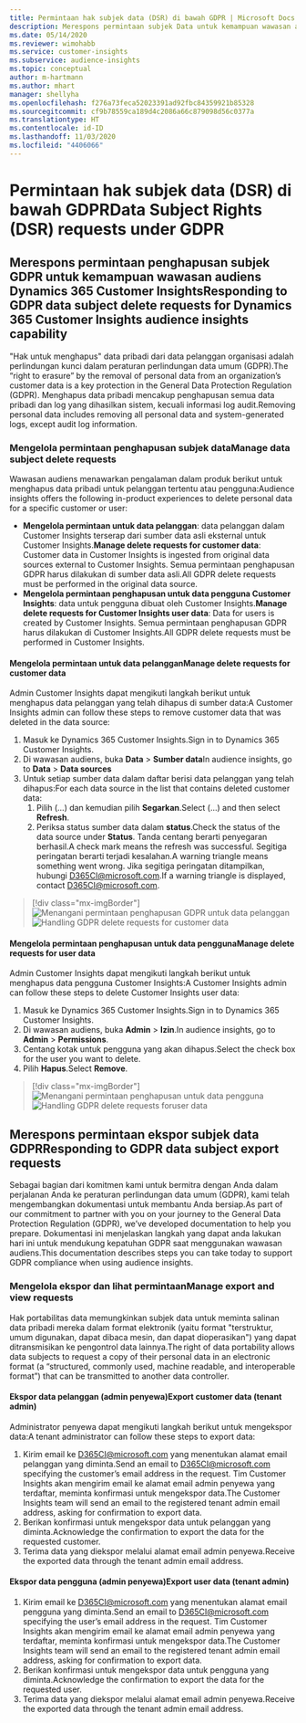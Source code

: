 ```yaml
---
title: Permintaan hak subjek data (DSR) di bawah GDPR | Microsoft Docs
description: Merespons permintaan subjek Data untuk kemampuan wawasan audiens Dynamics 365 Customer Insights.
ms.date: 05/14/2020
ms.reviewer: wimohabb
ms.service: customer-insights
ms.subservice: audience-insights
ms.topic: conceptual
author: m-hartmann
ms.author: mhart
manager: shellyha
ms.openlocfilehash: f276a73feca52023391ad92fbc84359921b85328
ms.sourcegitcommit: cf9b78559ca189d4c2086a66c879098d56c0377a
ms.translationtype: HT
ms.contentlocale: id-ID
ms.lasthandoff: 11/03/2020
ms.locfileid: "4406066"
---
```

# <a name="data-subject-rights-dsr-requests-under-gdpr"></a><span data-ttu-id="532b1-103">Permintaan hak subjek data (DSR) di bawah GDPR</span><span class="sxs-lookup"><span data-stu-id="532b1-103">Data Subject Rights (DSR) requests under GDPR</span></span>

## <a name="responding-to-gdpr-data-subject-delete-requests-for-dynamics-365-customer-insights-audience-insights-capability"></a><span data-ttu-id="532b1-104">Merespons permintaan penghapusan subjek GDPR untuk kemampuan wawasan audiens Dynamics 365 Customer Insights</span><span class="sxs-lookup"><span data-stu-id="532b1-104">Responding to GDPR data subject delete requests for Dynamics 365 Customer Insights audience insights capability</span></span>

<span data-ttu-id="532b1-105">"Hak untuk menghapus" data pribadi dari data pelanggan organisasi adalah perlindungan kunci dalam peraturan perlindungan data umum (GDPR).</span><span class="sxs-lookup"><span data-stu-id="532b1-105">The “right to erasure” by the removal of personal data from an organization’s customer data is a key protection in the General Data Protection Regulation (GDPR).</span></span> <span data-ttu-id="532b1-106">Menghapus data pribadi mencakup penghapusan semua data pribadi dan log yang dihasilkan sistem, kecuali informasi log audit.</span><span class="sxs-lookup"><span data-stu-id="532b1-106">Removing personal data includes removing all personal data and system-generated logs, except audit log information.</span></span>

### <a name="manage-data-subject-delete-requests"></a><span data-ttu-id="532b1-107">Mengelola permintaan penghapusan subjek data</span><span class="sxs-lookup"><span data-stu-id="532b1-107">Manage data subject delete requests</span></span>

<span data-ttu-id="532b1-108">Wawasan audiens menawarkan pengalaman dalam produk berikut untuk menghapus data pribadi untuk pelanggan tertentu atau pengguna:</span><span class="sxs-lookup"><span data-stu-id="532b1-108">Audience insights offers the following in-product experiences to delete personal data for a specific customer or user:</span></span>

- <span data-ttu-id="532b1-109">**Mengelola permintaan untuk data pelanggan**: data pelanggan dalam Customer Insights terserap dari sumber data asli eksternal untuk Customer Insights.</span><span class="sxs-lookup"><span data-stu-id="532b1-109">**Manage delete requests for customer data**: Customer data in Customer Insights is ingested from original data sources external to Customer Insights.</span></span> <span data-ttu-id="532b1-110">Semua permintaan penghapusan GDPR harus dilakukan di sumber data asli.</span><span class="sxs-lookup"><span data-stu-id="532b1-110">All GDPR delete requests must be performed in the original data source.</span></span>
- <span data-ttu-id="532b1-111">**Mengelola permintaan penghapusan untuk data pengguna Customer Insights**: data untuk pengguna dibuat oleh Customer Insights.</span><span class="sxs-lookup"><span data-stu-id="532b1-111">**Manage delete requests for Customer Insights user data**: Data for users is created by Customer Insights.</span></span> <span data-ttu-id="532b1-112">Semua permintaan penghapusan GDPR harus dilakukan di Customer Insights.</span><span class="sxs-lookup"><span data-stu-id="532b1-112">All GDPR delete requests must be performed in Customer Insights.</span></span>

#### <a name="manage-delete-requests-for-customer-data"></a><span data-ttu-id="532b1-113">Mengelola permintaan untuk data pelanggan</span><span class="sxs-lookup"><span data-stu-id="532b1-113">Manage delete requests for customer data</span></span>

<span data-ttu-id="532b1-114">Admin Customer Insights dapat mengikuti langkah berikut untuk menghapus data pelanggan yang telah dihapus di sumber data:</span><span class="sxs-lookup"><span data-stu-id="532b1-114">A Customer Insights admin can follow these steps to remove customer data that was deleted in the data source:</span></span>

1. <span data-ttu-id="532b1-115">Masuk ke Dynamics 365 Customer Insights.</span><span class="sxs-lookup"><span data-stu-id="532b1-115">Sign in to Dynamics 365 Customer Insights.</span></span>
2. <span data-ttu-id="532b1-116">Di wawasan audiens, buka **Data** > **Sumber data**</span><span class="sxs-lookup"><span data-stu-id="532b1-116">In audience insights, go to **Data** > **Data sources**</span></span>
3. <span data-ttu-id="532b1-117">Untuk setiap sumber data dalam daftar berisi data pelanggan yang telah dihapus:</span><span class="sxs-lookup"><span data-stu-id="532b1-117">For each data source in the list that contains deleted customer data:</span></span>
   1. <span data-ttu-id="532b1-118">Pilih (...) dan kemudian pilih **Segarkan**.</span><span class="sxs-lookup"><span data-stu-id="532b1-118">Select (...) and then select **Refresh**.</span></span>
   2. <span data-ttu-id="532b1-119">Periksa status sumber data dalam **status**.</span><span class="sxs-lookup"><span data-stu-id="532b1-119">Check the status of the data source under **Status**.</span></span> <span data-ttu-id="532b1-120">Tanda centang berarti penyegaran berhasil.</span><span class="sxs-lookup"><span data-stu-id="532b1-120">A check mark means the refresh was successful.</span></span> <span data-ttu-id="532b1-121">Segitiga peringatan berarti terjadi kesalahan.</span><span class="sxs-lookup"><span data-stu-id="532b1-121">A warning triangle means something went wrong.</span></span> <span data-ttu-id="532b1-122">Jika segitiga peringatan ditampilkan, hubungi D365CI@microsoft.com.</span><span class="sxs-lookup"><span data-stu-id="532b1-122">If a warning triangle is displayed, contact D365CI@microsoft.com.</span></span>

> [!div class="mx-imgBorder"]
> <span data-ttu-id="532b1-123">![Menangani permintaan penghapusan GDPR untuk data pelanggan](media/gdpr-data-sources.png "Menangani permintaan penghapusan GDPR untuk data pelanggan")</span><span class="sxs-lookup"><span data-stu-id="532b1-123">![Handling GDPR delete requests for customer data](media/gdpr-data-sources.png "Handling GDPR delete requests for customer data")</span></span>

#### <a name="manage-delete-requests-for-user-data"></a><span data-ttu-id="532b1-124">Mengelola permintaan penghapusan untuk data pengguna</span><span class="sxs-lookup"><span data-stu-id="532b1-124">Manage delete requests for user data</span></span>

<span data-ttu-id="532b1-125">Admin Customer Insights dapat mengikuti langkah berikut untuk menghapus data pengguna Customer Insights:</span><span class="sxs-lookup"><span data-stu-id="532b1-125">A Customer Insights admin can follow these steps to delete Customer Insights user data:</span></span>

1. <span data-ttu-id="532b1-126">Masuk ke Dynamics 365 Customer Insights.</span><span class="sxs-lookup"><span data-stu-id="532b1-126">Sign in to Dynamics 365 Customer Insights.</span></span>
2. <span data-ttu-id="532b1-127">Di wawasan audiens, buka **Admin** > **Izin**.</span><span class="sxs-lookup"><span data-stu-id="532b1-127">In audience insights, go to **Admin** > **Permissions**.</span></span>
3. <span data-ttu-id="532b1-128">Centang kotak untuk pengguna yang akan dihapus.</span><span class="sxs-lookup"><span data-stu-id="532b1-128">Select the check box for the user you want to delete.</span></span>
4. <span data-ttu-id="532b1-129">Pilih **Hapus**.</span><span class="sxs-lookup"><span data-stu-id="532b1-129">Select **Remove**.</span></span>

> [!div class="mx-imgBorder"]
> <span data-ttu-id="532b1-130">![Menangani permintaan penghapusan untuk data pengguna](media/gdpr-permissions.png "Menangani permintaan penghapusan untuk data pengguna")</span><span class="sxs-lookup"><span data-stu-id="532b1-130">![Handling GDPR delete requests foruser data](media/gdpr-permissions.png "Handling GDPR delete requests for user data")</span></span>

## <a name="responding-to-gdpr-data-subject-export-requests"></a><span data-ttu-id="532b1-131">Merespons permintaan ekspor subjek data GDPR</span><span class="sxs-lookup"><span data-stu-id="532b1-131">Responding to GDPR data subject export requests</span></span>

<span data-ttu-id="532b1-132">Sebagai bagian dari komitmen kami untuk bermitra dengan Anda dalam perjalanan Anda ke peraturan perlindungan data umum (GDPR), kami telah mengembangkan dokumentasi untuk membantu Anda bersiap.</span><span class="sxs-lookup"><span data-stu-id="532b1-132">As part of our commitment to partner with you on your journey to the General Data Protection Regulation (GDPR), we’ve developed documentation to help you prepare.</span></span> <span data-ttu-id="532b1-133">Dokumentasi ini menjelaskan langkah yang dapat anda lakukan hari ini untuk mendukung kepatuhan GDPR saat menggunakan wawasan audiens.</span><span class="sxs-lookup"><span data-stu-id="532b1-133">This documentation describes steps you can take today to support GDPR compliance when using audience insights.</span></span>

### <a name="manage-export-and-view-requests"></a><span data-ttu-id="532b1-134">Mengelola ekspor dan lihat permintaan</span><span class="sxs-lookup"><span data-stu-id="532b1-134">Manage export and view requests</span></span>

<span data-ttu-id="532b1-135">Hak portabilitas data memungkinkan subjek data untuk meminta salinan data pribadi mereka dalam format elektronik (yaitu format "terstruktur, umum digunakan, dapat dibaca mesin, dan dapat dioperasikan") yang dapat ditransmisikan ke pengontrol data lainnya.</span><span class="sxs-lookup"><span data-stu-id="532b1-135">The right of data portability allows data subjects to request a copy of their personal data in an electronic format (a “structured, commonly used, machine readable, and interoperable format”) that can be transmitted to another data controller.</span></span>

#### <a name="export-customer-data-tenant-admin"></a><span data-ttu-id="532b1-136">Ekspor data pelanggan (admin penyewa)</span><span class="sxs-lookup"><span data-stu-id="532b1-136">Export customer data (tenant admin)</span></span>

<span data-ttu-id="532b1-137">Administrator penyewa dapat mengikuti langkah berikut untuk mengekspor data:</span><span class="sxs-lookup"><span data-stu-id="532b1-137">A tenant administrator can follow these steps to export data:</span></span>

1. <span data-ttu-id="532b1-138">Kirim email ke D365CI@microsoft.com yang menentukan alamat email pelanggan yang diminta.</span><span class="sxs-lookup"><span data-stu-id="532b1-138">Send an email to D365CI@microsoft.com specifying the customer’s email address in the request.</span></span> <span data-ttu-id="532b1-139">Tim Customer Insights akan mengirim email ke alamat email admin penyewa yang terdaftar, meminta konfirmasi untuk mengekspor data.</span><span class="sxs-lookup"><span data-stu-id="532b1-139">The Customer Insights team will send an email to the registered tenant admin email address, asking for confirmation to export data.</span></span>
2. <span data-ttu-id="532b1-140">Berikan konfirmasi untuk mengekspor data untuk pelanggan yang diminta.</span><span class="sxs-lookup"><span data-stu-id="532b1-140">Acknowledge the confirmation to export the data for the requested customer.</span></span>
3. <span data-ttu-id="532b1-141">Terima data yang diekspor melalui alamat email admin penyewa.</span><span class="sxs-lookup"><span data-stu-id="532b1-141">Receive the exported data through the tenant admin email address.</span></span>

#### <a name="export-user-data-tenant-admin"></a><span data-ttu-id="532b1-142">Ekspor data pengguna (admin penyewa)</span><span class="sxs-lookup"><span data-stu-id="532b1-142">Export user data (tenant admin)</span></span>

1. <span data-ttu-id="532b1-143">Kirim email ke D365CI@microsoft.com yang menentukan alamat email pengguna yang diminta.</span><span class="sxs-lookup"><span data-stu-id="532b1-143">Send an email to D365CI@microsoft.com specifying the user’s email address in the request.</span></span> <span data-ttu-id="532b1-144">Tim Customer Insights akan mengirim email ke alamat email admin penyewa yang terdaftar, meminta konfirmasi untuk mengekspor data.</span><span class="sxs-lookup"><span data-stu-id="532b1-144">The Customer Insights team will send an email to the registered tenant admin email address, asking for confirmation to export data.</span></span>
2. <span data-ttu-id="532b1-145">Berikan konfirmasi untuk mengekspor data untuk pengguna yang diminta.</span><span class="sxs-lookup"><span data-stu-id="532b1-145">Acknowledge the confirmation to export the data for the requested user.</span></span>
3. <span data-ttu-id="532b1-146">Terima data yang diekspor melalui alamat email admin penyewa.</span><span class="sxs-lookup"><span data-stu-id="532b1-146">Receive the exported data through the tenant admin email address.</span></span>
